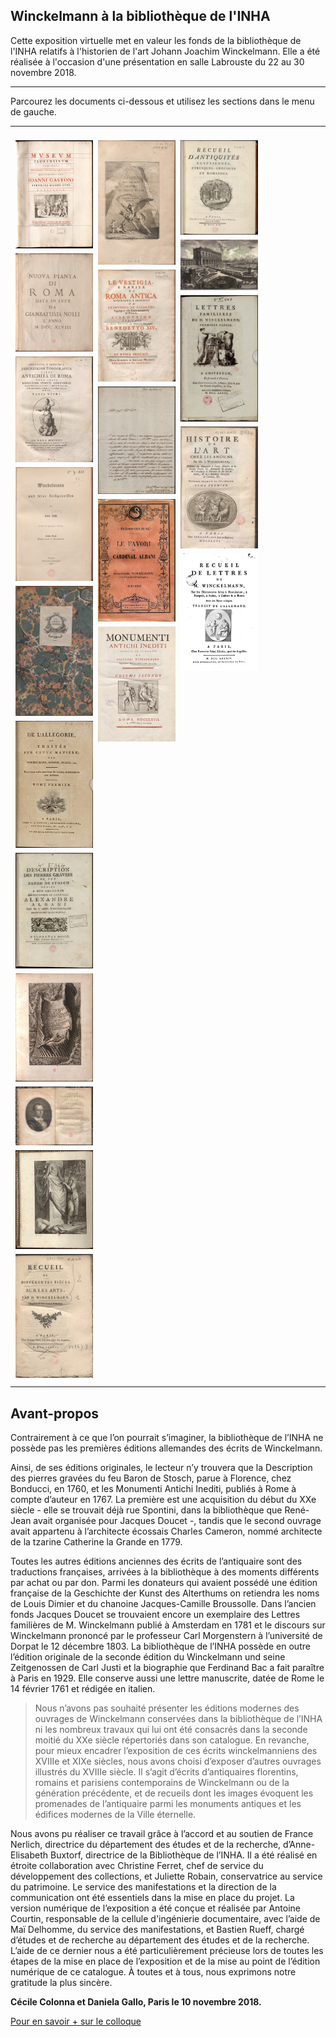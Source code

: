 ﻿## Winckelmann à la bibliothèque de l'INHA

Cette exposition virtuelle met en valeur les fonds de la bibliothèque de l'INHA relatifs à l'historien de l'art Johann Joachim Winckelmann.
Elle a été réalisée à l'occasion d'une présentation en salle Labrouste du 22 au 30 novembre 2018.

---
Parcourez les documents ci-dessous et utilisez les sections dans le menu de gauche.

---

<div class="row">
  <div class="column">
    <a href="./document1.html"><img src="./img/vignettes/doc1_1.jpg"></a>
    <a href="./document5.html"><img src="./img/vignettes/doc5_1.jpg"></a>
    <a href="./document9.html"><img src="./img/vignettes/doc9_1.jpg"></a>
    <a href="./document13.html"><img src="./img/vignettes/doc13_1.jpg"></a>
    <a href="./document17.html"><img src="./img/vignettes/doc17_1.jpg"></a>
    <a href="./document21.html"><img src="./img/vignettes/doc21_1.jpg"></a>

  </div>
  <div class="column">
  <a href="./document2.html"><img src="./img/vignettes/doc2_1.jpg"></a>
  <a href="./document6.html"><img src="./img/vignettes/doc6_1.jpg"></a>
  <a href="./document10.html"><img src="./img/vignettes/doc10_1.jpg"></a>
  <a href="./document14.html"><img src="./img/vignettes/doc14_1.jpg"></a>
  <a href="./document18.html"><img src="./img/vignettes/doc18_1.jpg"></a>

  </div>
  <div class="column">
  <a href="./document3.html"><img src="./img/vignettes/doc3_1.jpg"></a>
  <a href="./document7.html"><img src="./img/vignettes/doc7_1.jpg"></a>
  <a href="./document11.html"><img src="./img/vignettes/doc11_1.jpg"></a>
  <a href="./document15.html"><img src="./img/vignettes/doc15_1.jpg"></a>
  <a href="./document19.html"><img src="./img/vignettes/doc19_1.jpg"></a>

  </div>
  <div class="column">
  <a href="./document4.html"><img src="./img/vignettes/doc4_1.jpg"></a>
  <a href="./document8.html"><img src="./img/vignettes/doc8_1.jpg"></a>
  <a href="./document12.html"><img src="./img/vignettes/doc12_1.jpg"></a>
  <a href="./document16.html"><img src="./img/vignettes/doc16_1.jpg"></a>
  <a href="./document20.html"><img src="./img/vignettes/doc20_1.jpg"></a>

  </div>
</div>

---


## Avant-propos

Contrairement à ce que l’on pourrait s’imaginer, la bibliothèque de l’INHA ne possède pas les premières éditions allemandes des écrits de Winckelmann.

Ainsi, de ses éditions originales, le lecteur n’y trouvera que la Description des pierres gravées du feu Baron de Stosch, parue à Florence, chez Bonducci, en 1760, et les Monumenti Antichi Inediti, publiés à Rome à compte d’auteur en 1767.
 La première est une acquisition du début du XXe siècle - elle se trouvait déjà rue Spontini, dans la bibliothèque que René-Jean avait organisée pour Jacques Doucet -, tandis que le second ouvrage avait appartenu à l’architecte écossais Charles Cameron, nommé architecte de la tzarine Catherine la Grande en 1779.

 Toutes les autres éditions anciennes des écrits de l’antiquaire sont des traductions françaises, arrivées à la bibliothèque à des moments différents par achat ou par don. Parmi les donateurs qui avaient possédé une édition française de la Geschichte der Kunst des Alterthums on retiendra les noms de Louis Dimier et du chanoine Jacques-Camille Broussolle. Dans l’ancien fonds Jacques Doucet se trouvaient encore un exemplaire des Lettres familières de M. Winckelmann publié à Amsterdam en 1781 et le discours sur Winckelmann prononcé par le professeur Carl Morgenstern à l’université de Dorpat le 12 décembre 1803. La bibliothèque de l’INHA possède en outre l’édition originale de la seconde édition du Winckelmann und seine Zeitgenossen de Carl Justi et la biographie que Ferdinand Bac a fait paraître à Paris en 1929. Elle conserve aussi une lettre manuscrite, datée de Rome le 14 février 1761 et rédigée en italien.

> Nous n’avons pas souhaité présenter les éditions modernes des ouvrages de Winckelmann conservées dans la bibliothèque de l’INHA ni les nombreux travaux qui lui ont été consacrés dans la seconde moitié du XXe siècle répertoriés dans son catalogue. En revanche, pour mieux encadrer l’exposition de ces écrits winckelmanniens des XVIIIe et XIXe siècles, nous avons choisi d’exposer d’autres ouvrages illustrés du XVIIIe siècle. Il s’agit d’écrits d’antiquaires florentins, romains et parisiens contemporains de Winckelmann ou de la génération précédente, et de recueils dont les images évoquent les promenades de l’antiquaire parmi les monuments antiques et les édifices modernes de la Ville éternelle.

Nous avons pu réaliser ce travail grâce à l’accord et au soutien de France Nerlich, directrice du département des études et de la recherche, d’Anne-Elisabeth Buxtorf, directrice de la Bibliothèque de l’INHA. Il a été réalisé en étroite collaboration avec Christine Ferret, chef de service du développement des collections, et Juliette Robain, conservatrice au service du patrimoine. Le service des manifestations et la direction de la communication ont été essentiels dans la mise en place du projet. La version numérique de l’exposition a été conçue et réalisée par Antoine Courtin, responsable de la cellule d'ingénierie documentaire, avec l’aide de Maï Delhomme, du service des manifestations, et Bastien Rueff, chargé d’études et de recherche au département des études et de la recherche. L’aide de ce dernier nous a été particulièrement précieuse lors de toutes les étapes de la mise en place de l’exposition et de la mise au point de l’édition numérique de ce catalogue. À toutes et à tous, nous exprimons notre gratitude la plus sincère.

**Cécile Colonna et Daniela Gallo, Paris le 10 novembre 2018.**

[Pour en savoir + sur le colloque](https://www.inha.fr/fr/agenda/parcourir-par-annee/en-2018/novembre-2018/winckelmann-et-l-uvre-d-art-materiaux-et-types.html)

<style type="text/css">
.row {
  display: flex;
  flex-wrap: wrap;
  padding: 0 4px;
}

/* Create four equal columns that sits next to each other */
.column {
  flex: 25%;
  max-width: 25%;
  padding: 0 4px;
}

.column img {
  margin-top: 8px;
  vertical-align: middle;
}

/* Responsive layout - makes a two column-layout instead of four columns */
@media screen and (max-width: 800px) {
  .column {
    flex: 50%;
    max-width: 50%;
  }
}

/* Responsive layout - makes the two columns stack on top of each other instead of next to each other */
@media screen and (max-width: 600px) {
  .column {
    flex: 100%;
    max-width: 100%;
  }
}
</style>
